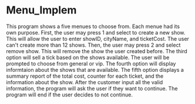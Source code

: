 # Menu_Implem
This program shows a five menues to choose from. Each menue had its own purpose. First, the user may press 1 and select to create a new show.    This will allow the user to enter showID, cityName, and ticketCost. The user can't create more than 12 shows. Then, the user may press 2 and     select remove show. This will remove the show the user created before. The third option will sell a tick based on the shows available. The user    will be prompted to choose from general or vip. The fourth option will display informtaion about the shows that are available. The fifth option    displays a summary report of the total cost, counter for each ticket, and the information about the show.          After the customer input all the valid information, the program will ask the user if they want to continue. The program will end    if the user decides to not continue.   
